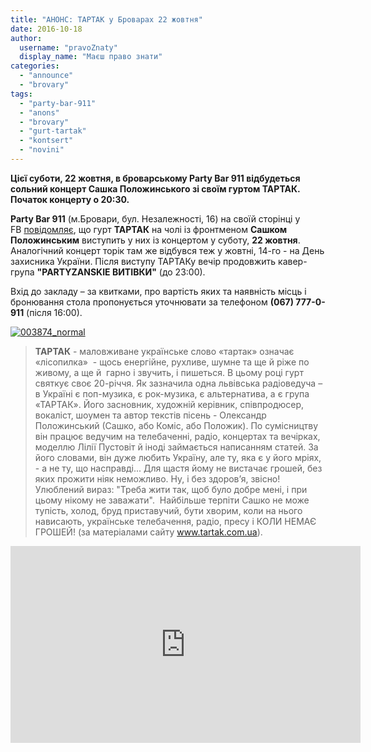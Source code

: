 ```yaml
---
title: "АНОНС: ТАРТАК у Броварах 22 жовтня"
date: 2016-10-18
author: 
  username: "pravoZnaty"
  display_name: "Маєш право знати"
categories: 
  - "announce"
  - "brovary"
tags: 
  - "party-bar-911"
  - "anons"
  - "brovary"
  - "gurt-tartak"
  - "kontsert"
  - "novini"
---
```


**Цієї суботи, 22 жовтня, в броварському Party Bar 911 відбудеться сольний концерт Сашка Положинського зі своїм гуртом ТАРТАК. Початок концерту о 20:30.**

**Party Bar 911** (м.Бровари, бул. Незалежності, 16) на своїй сторінці у FB [повідомляє](https://business.facebook.com/PartyBar911/photos/a.625310917480363.1073741829.624744354203686/1330511530293628/?type=3&theater), що гурт **ТАРТАК** на чолі із фронтменом **Сашком Положинським** виступить у них із концертом у суботу, **22 жовтня**. Аналогічний концерт торік там же відбувся теж у жовтні, 14-го - на День захисника України. Після виступу ТАРТАКу вечір продовжить кавер-група **"PARTYZANSKIE ВИТІВКИ"** (до 23:00).

Вхід до закладу – за квитками, про вартість яких та наявність місць і бронювання стола пропонується уточнювати за телефоном **(067) 777-0-911** (після 16:00).

[![003874_normal](https://mpz.brovary.org/wp-content/uploads/2016/10/003874_normal.jpg)](https://mpz.brovary.org/wp-content/uploads/2016/10/003874_normal.jpg)

> **ТАРТАК** - маловживане українське слово «тартак» означає «лісопилка»  - щось енергійне, рухливе, шумне та ще й ріже по живому, а ще й  гарно і звучить, і пишеться. В цьому році гурт святкує своє 20-річчя. Як зазначила одна львівська радіоведуча – в Україні є поп-музика, є рок-музика, є альтернатива, а є група «ТАРТАК». Його засновник, художній керівник, співпродюсер, вокаліст, шоумен та автор текстів пісень - Олександр Положинський (Сашко, або Коміс, або Положик). По сумісництву він працює ведучим на телебаченні, радіо, концертах та вечірках, моделлю Лілії Пустовіт й іноді займається написанням статей. За його словами, він дуже любить Україну, але ту, яка є у його мріях, - а не ту, що насправді... Для щастя йому не вистачає грошей, без яких прожити ніяк неможливо. Ну, і без здоров’я, звісно! Улюблений вираз: "Треба жити так, щоб було добре мені, і при цьому нікому не заважати".  Найбільше терпіти Сашко не може тупість, холод, бруд приставучий, бути хворим, коли на нього нависають, українське телебачення, радіо, пресу і КОЛИ НЕМАЄ ГРОШЕЙ! (за матеріалами сайту www.tartak.com.ua).

<iframe src="https://www.youtube.com/embed/dVDq9uQaVLY" width="560" height="315" frameborder="0" allowfullscreen="allowfullscreen"></iframe>
